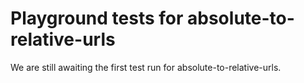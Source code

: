# Playground tests for absolute-to-relative-urls
We are still awaiting the first test run for absolute-to-relative-urls.
